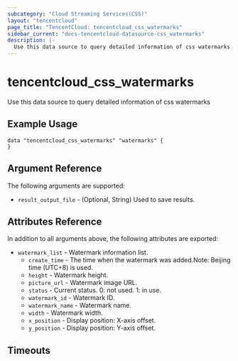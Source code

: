 ```yaml
---
subcategory: "Cloud Streaming Services(CSS)"
layout: "tencentcloud"
page_title: "TencentCloud: tencentcloud_css_watermarks"
sidebar_current: "docs-tencentcloud-datasource-css_watermarks"
description: |-
  Use this data source to query detailed information of css watermarks
---
```


# tencentcloud_css_watermarks

Use this data source to query detailed information of css watermarks

## Example Usage

```hcl
data "tencentcloud_css_watermarks" "watermarks" {
}
```

## Argument Reference

The following arguments are supported:

* `result_output_file` - (Optional, String) Used to save results.

## Attributes Reference

In addition to all arguments above, the following attributes are exported:

* `watermark_list` - Watermark information list.
  * `create_time` - The time when the watermark was added.Note: Beijing time (UTC+8) is used.
  * `height` - Watermark height.
  * `picture_url` - Watermark image URL.
  * `status` - Current status. 0: not used. 1: in use.
  * `watermark_id` - Watermark ID.
  * `watermark_name` - Watermark name.
  * `width` - Watermark width.
  * `x_position` - Display position: X-axis offset.
  * `y_position` - Display position: Y-axis offset.


## Timeouts

<no value>


